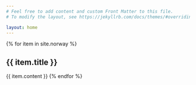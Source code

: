 ```yaml
---
# Feel free to add content and custom Front Matter to this file.
# To modify the layout, see https://jekyllrb.com/docs/themes/#overriding-theme-defaults

layout: home
---
```


{% for item in site.norway %}
## {{ item.title }}
{{ item.content }}
{% endfor %}
